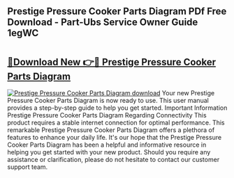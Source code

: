 ## Prestige Pressure Cooker Parts Diagram PDf Free Download - Part-Ubs Service Owner Guide 1egWC

# <h2><a href="http://dfkek1.blite.top/?on=Prestige+Pressure+Cooker+Parts+Diagram">🔗Download New 👉🔴 Prestige Pressure Cooker Parts Diagram</a></h2>

[![Prestige Pressure Cooker Parts Diagram download](https://i.imgur.com/lujVjoI.png)](http://dfkek1.blite.top/?on=Prestige+Pressure+Cooker+Parts+Diagram)
Your new Prestige Pressure Cooker Parts Diagram is now ready to use. This user manual provides a step-by-step guide to help you get started. Important Information Prestige Pressure Cooker Parts Diagram Regarding Connectivity This product requires a stable internet connection for optimal performance. This remarkable Prestige Pressure Cooker Parts Diagram offers a plethora of features to enhance your daily life. It's our hope that the Prestige Pressure Cooker Parts Diagram has been a helpful and informative resource in helping you get started with your new product. Should you require any assistance or clarification, please do not hesitate to contact our customer support team.
